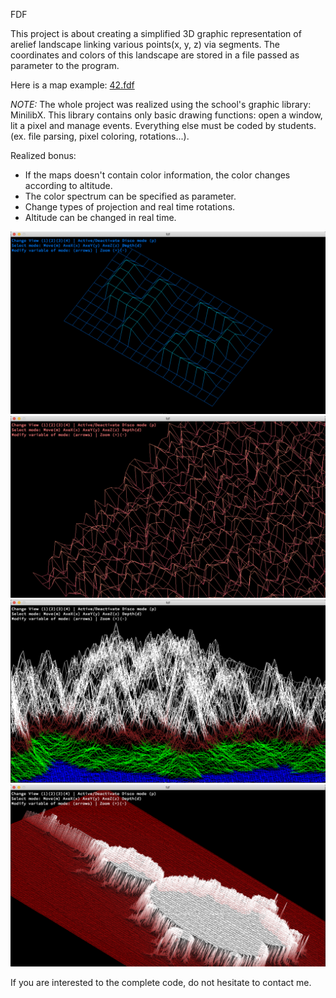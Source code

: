FDF

This project is about creating a simplified 3D graphic representation of arelief landscape
linking various points(x, y, z) via segments.
The coordinates and colors of this landscape are stored in a file passed as parameter to the program.

Here is a map example: [42.fdf](map_examples/42.fdf)

*NOTE:*
The whole project was realized using the school's graphic library: MinilibX.
This library contains only basic drawing functions: open a window, lit a pixel and manage events.
Everything else must be coded by students. (ex. file parsing, pixel coloring, rotations...).

Realized bonus:
- If the maps doesn't contain color information, the color changes according to altitude.
- The color spectrum can be specified as parameter.
- Change types of projection and real time rotations.
- Altitude can be changed in real time.

![alt text](screens/screen1.png)
![alt text](screens/screen2.png)
![alt text](screens/screen3.png)
![alt text](screens/screen4.png)

If you are interested to the complete code, do not hesitate to contact me.
